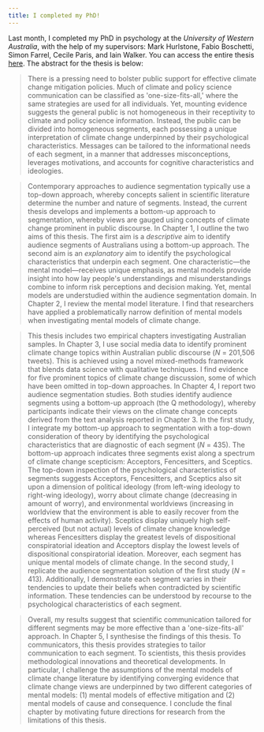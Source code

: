 ```yaml
---
title: I completed my PhD!
---
```


Last month, I completed my PhD in psychology at the *University of Western Australia*, with the help of my supervisors: Mark Hurlstone, Fabio Boschetti, Simon Farrel, Cecile Paris, and Iain Walker. You can access the entire thesis [here](https://research-repository.uwa.edu.au/en/publications/mental-models-under-ideological-constraints-the-psychological-sig). The abstract for the thesis is below:

> There is a pressing need to bolster public support for effective climate change mitigation policies. Much of climate and policy science communication can be classified as 'one-size-fits-all,' where the same strategies are used for all individuals. Yet, mounting evidence suggests the general public is not homogeneous in their receptivity to climate and policy science information. Instead, the public can be divided into homogeneous segments, each possessing a unique interpretation of climate change underpinned by their psychological characteristics. Messages can be tailored to the informational needs of each segment, in a manner that addresses misconceptions, leverages motivations, and accounts for cognitive characteristics and ideologies.

> Contemporary approaches to audience segmentation typically use a top-down approach, whereby concepts salient in scientific literature determine the number and nature of segments. Instead, the current thesis develops and implements a bottom-up approach to segmentation, whereby views are gauged using concepts of climate change prominent in public discourse. In Chapter 1, I outline the two aims of this thesis. The first aim is a *descriptive* aim to identify audience segments of Australians using a bottom-up approach. The second aim is an *explanatory* aim to identify the psychological characteristics that underpin each segment. One characteristic&mdash;the mental model&mdash;receives unique emphasis, as mental models provide insight into how lay people's understandings and misunderstandings combine to inform risk perceptions and decision making. Yet, mental models are understudied within the audience segmentation domain. In Chapter 2, I review the mental model literature. I find that researchers have applied a problematically narrow definition of mental models when investigating mental models of climate change.

> This thesis includes two empirical chapters investigating Australian samples. In Chapter 3, I use social media data to identify prominent climate change topics within Australian public discourse (*N* = 201,506 tweets). This is achieved using a novel mixed-methods framework that blends data science with qualitative techniques. I find evidence for five prominent topics of climate change discussion, some of which have been omitted in top-down approaches. In Chapter 4, I report two audience segmentation studies. Both studies identify audience segments using a bottom-up approach (the Q methodology), whereby participants indicate their views on the climate change concepts derived from the text analysis reported in Chapter 3. In the first study, I integrate my bottom-up approach to segmentation with a top-down consideration of theory by identifying the psychological characteristics that are diagnostic of each segment (*N* = 435). The bottom-up approach indicates three segments exist along a spectrum of climate change scepticism: Acceptors, Fencesitters, and Sceptics. The top-down inspection of the psychological characteristics of segments suggests Acceptors, Fencesitters, and Sceptics also sit upon a dimension of political ideology (from left-wing ideology to right-wing ideology), worry about climate change (decreasing in amount of worry), and environmental worldviews (increasing in worldview that the environment is able to easily recover from the effects of human activity). Sceptics display uniquely high self-perceived (but not actual) levels of climate change knowledge whereas Fencesitters display the greatest levels of dispositional conspiratorial ideation and Acceptors display the lowest levels of dispositional conspiratorial ideation. Moreover, each segment has unique mental models of climate change. In the second study, I replicate the audience segmentation solution of the first study (*N* = 413). Additionally, I demonstrate each segment varies in their tendencies to update their beliefs when contradicted by scientific information. These tendencies can be understood by recourse to the psychological characteristics of each segment.

> Overall, my results suggest that scientific communication tailored for different segments may be more effective than a 'one-size-fits-all' approach. In Chapter 5, I synthesise the findings of this thesis. To communicators, this thesis provides strategies to tailor communication to each segment. To scientists, this thesis provides methodological innovations and theoretical developments. In particular, I challenge the assumptions of the mental models of climate change literature by identifying converging evidence that climate change views are underpinned by two different categories of mental models: (1) mental models of effective mitigation and (2) mental models of cause and consequence. I conclude the final chapter by motivating future directions for research from the limitations of this thesis.
